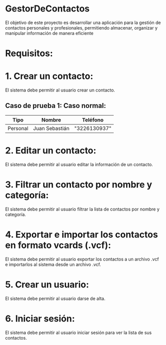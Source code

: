 # GestorDeContactos
El objetivo de este proyecto es desarrollar una aplicación para la gestión de contactos personales y profesionales, permitiendo almacenar, organizar y manipular información de manera eficiente

# Requisitos:


# 1. Crear un contacto:
El sistema debe permitir al usuario crear un contacto.

## Caso de prueba 1: Caso normal:
| Tipo | Nombre | Teléfono |
|------|--------|----------|
| Personal | Juan Sebastián | "3226130937" |


# 2. Editar un contacto:
El sistema debe permitir al usuario editar la información de un
contacto.


# 3. Filtrar un contacto por nombre y categoría:
El sistema debe permitir al usuario filtrar la
lista de contactos por nombre y categoría.


# 4. Exportar e importar los contactos en formato vcards (.vcf): 
El sistema debe permitir al
usuario exportar los contactos a un archivo .vcf e importarlos al sistema desde un
archivo .vcf.


# 5. Crear un usuario:
El sistema debe permitir al usuario darse de alta.


# 6. Iniciar sesión:
El sistema debe permitir al usuario iniciar sesión para ver la lista de sus
contactos.
